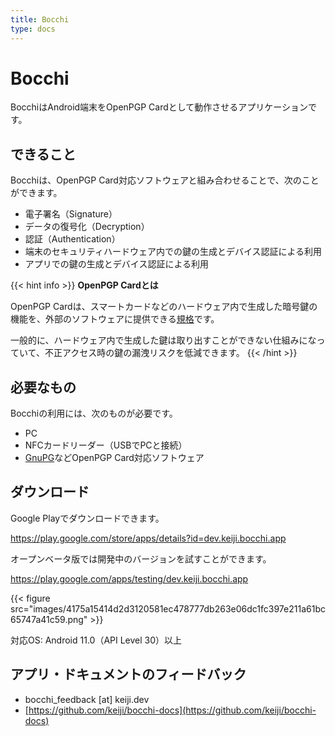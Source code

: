 ```yaml
---
title: Bocchi
type: docs
---
```


# Bocchi

BocchiはAndroid端末をOpenPGP Cardとして動作させるアプリケーションです。


## できること

Bocchiは、OpenPGP Card対応ソフトウェアと組み合わせることで、次のことができます。

 - 電子署名（Signature）
 - データの復号化（Decryption）
 - 認証（Authentication）
 - 端末のセキュリティハードウェア内での鍵の生成とデバイス認証による利用
 - アプリでの鍵の生成とデバイス認証による利用

{{< hint info >}}
**OpenPGP Cardとは**  

OpenPGP Cardは、スマートカードなどのハードウェア内で生成した暗号鍵の機能を、外部のソフトウェアに提供できる[規格](https://www.gnupg.org/ftp/specs/OpenPGP-smart-card-application-3.4.1.pdf)です。

一般的に、ハードウェア内で生成した鍵は取り出すことができない仕組みになっていて、不正アクセス時の鍵の漏洩リスクを低減できます。
{{< /hint >}}


## 必要なもの

Bocchiの利用には、次のものが必要です。

 - PC
 - NFCカードリーダー（USBでPCと接続）
 - [GnuPG](https://www.gnupg.org/)などOpenPGP Card対応ソフトウェア


## ダウンロード

Google Playでダウンロードできます。

https://play.google.com/store/apps/details?id=dev.keiji.bocchi.app

オープンベータ版では開発中のバージョンを試すことができます。

https://play.google.com/apps/testing/dev.keiji.bocchi.app

{{< figure src="images/4175a15414d2d3120581ec478777db263e06dc1fc397e211a61bc65747a41c59.png" >}}

対応OS: Android 11.0（API Level 30）以上

## アプリ・ドキュメントのフィードバック

 - bocchi_feedback [at] keiji.dev
 - [https://github.com/keiji/bocchi-docs](https://github.com/keiji/bocchi-docs)